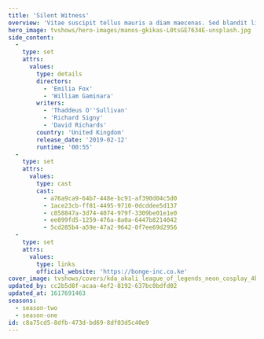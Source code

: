 ```yaml
---
title: 'Silent Witness'
overview: 'Vitae suscipit tellus mauris a diam maecenas. Sed blandit libero volutpat sed cras ornare arcu dui vivamus. Vel risus commodo viverra maecenas accumsan lacus vel facilisis.'
hero_image: tvshows/hero-images/manos-gkikas-L0tsGE7634E-unsplash.jpg
side_content:
  -
    type: set
    attrs:
      values:
        type: details
        directors:
          - 'Emilia Fox'
          - 'William Gaminara'
        writers:
          - 'Thaddeus O''Sullivan'
          - 'Richard Signy'
          - 'David Richards'
        country: 'United Kingdom'
        release_date: '2019-02-12'
        runtime: '00:55'
  -
    type: set
    attrs:
      values:
        type: cast
        cast:
          - a76a9ca9-64b7-448e-bc91-af390d04c5d0
          - 1ace23cb-ff81-4495-9710-0dcddee5d137
          - c858847a-3d74-4074-979f-3309be01e1e0
          - ee899fd5-1259-476a-8a0a-6447b8214042
          - 5cd285b4-a59e-47a2-9642-0f7ee69d2956
  -
    type: set
    attrs:
      values:
        type: links
        official_website: 'https://bonge-inc.co.ke'
cover_image: tvshows/covers/kda_akali_league_of_legends_neon_cosplay_4k.jpg
updated_by: cc2b5d8f-acaa-4ef2-8192-637bc0bdfd02
updated_at: 1617691463
seasons:
  - season-two
  - season-one
id: c8a75cd5-8dfb-473d-bd69-8df03d5c40e9
---
```

